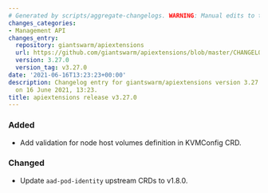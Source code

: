 ```yaml
---
# Generated by scripts/aggregate-changelogs. WARNING: Manual edits to this files will be overwritten.
changes_categories:
- Management API
changes_entry:
  repository: giantswarm/apiextensions
  url: https://github.com/giantswarm/apiextensions/blob/master/CHANGELOG.md#3270---2021-06-16
  version: 3.27.0
  version_tag: v3.27.0
date: '2021-06-16T13:23:23+00:00'
description: Changelog entry for giantswarm/apiextensions version 3.27.0, published
  on 16 June 2021, 13:23.
title: apiextensions release v3.27.0
---
```


### Added
- Add validation for node host volumes definition in KVMConfig CRD.
### Changed
- Update `aad-pod-identity` upstream CRDs to v1.8.0.
